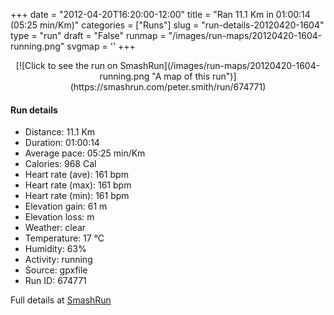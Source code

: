 +++
date = "2012-04-20T16:20:00-12:00"
title = "Ran 11.1 Km in 01:00:14 (05:25 min/Km)"
categories = ["Runs"]
slug = "run-details-20120420-1604"
type = "run"
draft = "False"
runmap = "/images/run-maps/20120420-1604-running.png"
svgmap = '<polyline points="93 13, 91 17, 97 19, 95 22, 99 28, 97 30, 95 35, 96 37, 100 41, 100 48, 98 51, 97 56, 97 62, 100 68, 98 73, 97 74, 97 79, 96 84, 95 86, 94 89, 92 90, 79 86, 68 84, 66 84, 22 74, 18 72, 7 59, 3 56, 1 52, 0 43, 1 34, 23 31, 46 33, 56 32, 62 29, 79 15, 83 15, 85 12, 93 10">'
+++



<!--more-->

<center>
[![Click to see the run on SmashRun](/images/run-maps/20120420-1604-running.png "A map of this run")](https://smashrun.com/peter.smith/run/674771)
</center>

#### Run details

* Distance: 11.1 Km
* Duration: 01:00:14
* Average pace: 05:25 min/Km
* Calories: 968 Cal
* Heart rate (ave): 161 bpm
* Heart rate (max): 161 bpm
* Heart rate (min): 161 bpm
* Elevation gain: 61 m
* Elevation loss:  m
* Weather: clear
* Temperature: 17 &deg;C
* Humidity: 63%
* Activity: running
* Source: gpxfile
* Run ID: 674771

Full details at [SmashRun](https://smashrun.com/peter.smith/run/674771)